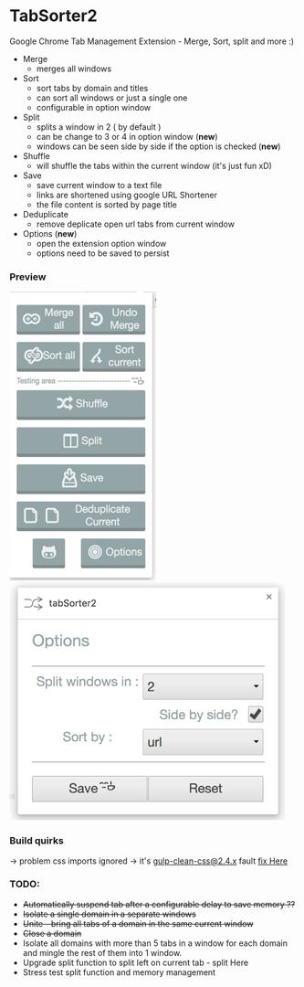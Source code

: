 # TabSorter2
Google Chrome Tab Management Extension - Merge, Sort, split and more :)

- Merge
   - merges all windows
- Sort
   - sort tabs by domain and titles
   - can sort all windows or just a single one
   - configurable in option window
- Split
   - splits a window in 2 ( by default )
   - can be change to 3 or 4 in option window (**new**)
   - windows can be seen side by side if the option is checked (**new**)
- Shuffle
   - will shuffle the tabs within the current window  (it's just fun xD)
- Save 
   - save current window to a text file
   - links are shortened using google URL Shortener 
   - the file content is sorted by page title
- Deduplicate
  - remove deplicate open url tabs from current window
- Options (**new**)
  - open the extension option window
  - options need to be saved to persist

### Preview 

![Popup](/tabSorter2.png?raw=true "Popup view")
![Options](/tabSorter2-options.png?raw=true "Option view")
### Build quirks
 -> problem css imports ignored
   -> it's gulp-clean-css@2.4.x fault [fix Here](https://github.com/opensensorhub/osh-js/issues/36)

### TODO:
  - <s>Automatically suspend tab after a configurable delay to save memory ?? </s>
  - <s>Isolate a single domain in a separate windows </s>
  - <s> Unite - bring all tabs of a domain in the same current window </s>
  - <s> Close a domain </s>
  - Isolate all domains with more than 5 tabs in a window for each domain and mingle the rest of them into 1 window.
  - Upgrade split function to split left on current tab  - split Here
  - Stress test split function and memory management
